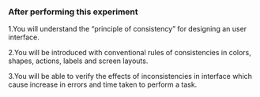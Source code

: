 ### After performing this experiment

1.You will understand the “principle of consistency” for designing an user interface.

2.You will be introduced with conventional rules of consistencies in colors, shapes, actions, labels and screen layouts.

3.You will be able to verify the effects of inconsistencies in interface which cause increase in errors and time taken to perform a task.
